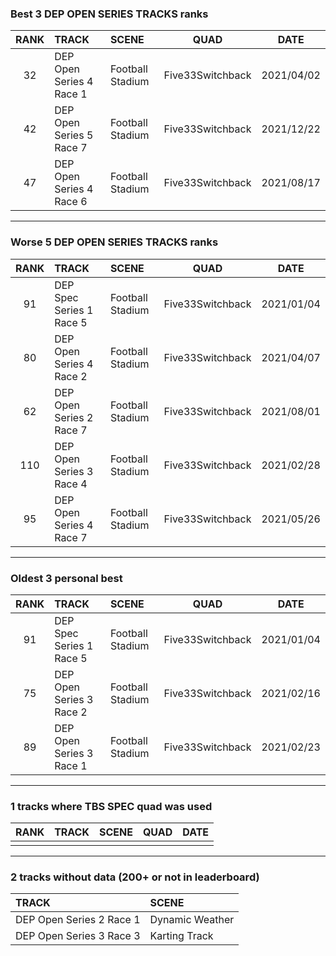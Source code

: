 ### Best 3 DEP OPEN SERIES TRACKS ranks
|RANK|TRACK|SCENE|QUAD|DATE|
|:---:|:---|:---|:---:|:---:|
|32|DEP Open Series 4 Race 1|Football Stadium|Five33Switchback|2021/04/02|
|42|DEP Open Series 5 Race 7|Football Stadium|Five33Switchback|2021/12/22|
|47|DEP Open Series 4 Race 6|Football Stadium|Five33Switchback|2021/08/17|
---
### Worse 5 DEP OPEN SERIES TRACKS ranks
|RANK|TRACK|SCENE|QUAD|DATE|
|:---:|:---|:---|:---:|:---:|
|91|DEP Spec Series 1 Race 5|Football Stadium|Five33Switchback|2021/01/04|
|80|DEP Open Series 4 Race 2|Football Stadium|Five33Switchback|2021/04/07|
|62|DEP Open Series 2 Race 7|Football Stadium|Five33Switchback|2021/08/01|
|110|DEP Open Series 3 Race 4|Football Stadium|Five33Switchback|2021/02/28|
|95|DEP Open Series 4 Race 7|Football Stadium|Five33Switchback|2021/05/26|
---
### Oldest 3 personal best
|RANK|TRACK|SCENE|QUAD|DATE|
|:---:|:---|:---|:---:|:---:|
|91|DEP Spec Series 1 Race 5|Football Stadium|Five33Switchback|2021/01/04|
|75|DEP Open Series 3 Race 2|Football Stadium|Five33Switchback|2021/02/16|
|89|DEP Open Series 3 Race 1|Football Stadium|Five33Switchback|2021/02/23|
---
### 1 tracks where TBS SPEC quad was used
|RANK|TRACK|SCENE|QUAD|DATE|
|:---:|:---|:---|:---:|:---:|
||||||
---
### 2 tracks without data (200+ or not in leaderboard)
|TRACK|SCENE|
|:---|:---|
|DEP Open Series 2 Race 1|Dynamic Weather|
|DEP Open Series 3 Race 3|Karting Track|
